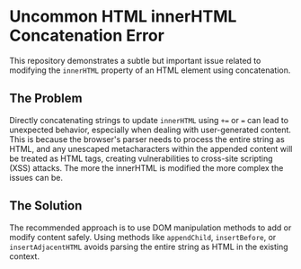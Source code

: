 # Uncommon HTML innerHTML Concatenation Error

This repository demonstrates a subtle but important issue related to modifying the `innerHTML` property of an HTML element using concatenation.

## The Problem
Directly concatenating strings to update `innerHTML` using `+=` or `=`  can lead to unexpected behavior, especially when dealing with user-generated content.  This is because the browser's parser needs to process the entire string as HTML, and any unescaped metacharacters within the appended content will be treated as HTML tags, creating vulnerabilities to cross-site scripting (XSS) attacks. The more the innerHTML is modified the more complex the issues can be.

## The Solution
The recommended approach is to use DOM manipulation methods to add or modify content safely. Using methods like `appendChild`, `insertBefore`, or `insertAdjacentHTML` avoids parsing the entire string as HTML in the existing context.